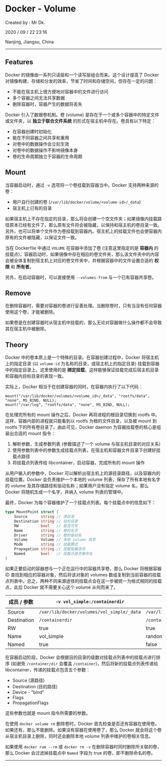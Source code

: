 # Docker - Volume

Created by : Mr Dk.

2020 / 09 / 22 23:16

Nanjing, Jiangsu, China

---

## Features

Docker 的镜像由一系列只读层和一个读写层组合而来。这个设计提高了 Docker 对镜像构建、存储和分发的效率，节省了时间和存储空间，但存在一定的问题：

* 不能在宿主机上很方便地对容器中的文件进行访问
* 多个容器之间无法共享数据
* 删除容器时，容器产生的数据将丢失

Docker 引入了数据卷机制。卷 (volume) 是存在于一个或多个容器中的特定文件或文件夹，以 **独立于联合文件系统** 的形式在宿主机中存在。卷具有以下特定：

* 在容器创建时初始化
* 能在不同容器之间共享和重用
* 对卷中的数据操作会立刻生效
* 对卷中的数据操作不影响镜像本身
* 卷的生命周期独立于容器的生命周期

## Mount

当容器启动时，通过 `-v` 选项将一个卷挂载到容器当中。Docker 支持两种来源的卷：

* 用户自行创建的卷 (`/var/lib/docker/volume/<volume-id>/_data`)
* 宿主机上已有的目录

如果宿主机上不存在指定的目录，那么将会创建一个空文件夹；如果镜像内挂载路径原本已经有文件了，那么原有文件将会被隐藏，以保持和宿主机的卷目录一致。另外，也可以将单个文件作为卷挂载到容器内。宿主机上的挂载文件也会使容器内原有的文件被隐藏，以保证文件一致。

当在 Dockerfile 中通过 `VOLUME` 在容器中添加了卷 (注意这里指定的是 **容器内** 的挂载点)，容器启动时，如果镜像中存在相应的卷文件夹，那么该文件夹中的内容会被全体复制到宿主机上对应的卷文件夹中，并根据容器中的文件设置合适的 **权限** 和 **所有者**。

另外，在启动容器时，可以直接使用 `--volumes-from` 与一个已有容器共享卷。

## Remove

在删除容器时，需要对容器的卷进行妥善处理。当删除卷时，只有当没有任何容器使用这个卷，才能被删除。

如果卷是在创建容器时从宿主机中挂载的，那么无论对容器做什么操作都不会导致其在宿主机中被删除。

## Theory

Docker 中的卷本质上是一个特殊的目录。在容器创建过程中，Docker 将宿主机上的指定目录 (以 `volume-id` 为名称的目录，或宿主机上的指定目录) 挂载到容器中的指定目录上。这里使用的是 **绑定挂载**，这样能够保证挂载完成后宿主机目录和容器内目标目录的表现一致。

实际上，Docker 相当于在创建容器的同时，在容器内执行了以下代码：

```
mount("/var/lib/docker/volumes/<volume_id>/_data", "rootfs/data", "none", MS_BIND, NULL);
mount("/var/log", "rootfs/data", "none", MS_BIND, NULL);
```

在处理完所有的 mount 操作之后，Docker 再将进程的根目录切换到 rootfs 中。这样，容器内部的进程就只能看到以 rootfs 为根的文件目录，以及被 mount 到 rootfs 下的所有卷目录了。由此可见，Docker daemon 为容器挂载卷的核心是组装出合适的 mount 指令：

1. 解析参数，生成参数列表 (参数描述了一个 volume 与宿主机目录的对应关系)
2. 使用参数列表中的参数生成挂载点列表，在宿主机和容器文件目录下创建好挂载点路径
3. 将挂载点列表传给 libcontainer，启动容器，完成所有的 mount 操作

从用户输入的参数中，Docker 可以解析出宿主机上的源目录路径，以及容器内的挂载位置。Docker 会负责维护一个本地的 volume 列表，保存了所有本地有名字的 volume 及其存储路径和驱动名称；如果用户没有指定 volume 名，那么 Docker 将随机生成一个名字，并纳入 volume 列表的管理中。

最终，Docker 为每个容器维护了一个挂载点列表。每个挂载点中的信息如下：

```go
type MountPoint struct {
    Source      string // 源目录
    Destination string // 目的目录
    RW          bool   // 是否可写
    Name        string // 卷的名字
    Driver      string // 卷的驱动名
    Volume      Volume // 本地 volume 信息
    Mode        string // 挂载模式
    Propagation string // 挂载拓展选项
    Named       bool   // 挂载点是否被命名
}
```

如果正要启动的容器想与一个正在运行中的容器共享卷，那么 Docker 将根据容器 ID 查找到相应的容器对象，然后将该对象的 volumes 数组复制到当前容器的挂载点列表中。总之，两种不同来源途径的挂载点会在这一步被统一为格式相同的挂载点，此后 Docker 就不需要关心这个 volume 从何而来了。

| 成员 / 参数 | `-v vol_simple:/containerdir`              | `-v /containerdir`                          | `-v /hostdir:/containerdir:ro` |
| ----------- | ------------------------------------------ | ------------------------------------------- | ------------------------------ |
| Source      | `/var/lib/docker/volumes/vol_simple/_data` | `/var/lib/docker/volumes/<random_id>/_data` | `/hostdir`                     |
| Destination | `/containerdir`                            | `/containerdir`                             | `/containerdir`                |
| RW          | true                                       | true                                        | false                          |
| Name        | vol_simple                                 | random-id                                   | null                           |
| Named       | true                                       | false                                       | false                          |

在容器启动阶段，Docker 会根据目的目录的级数对挂载点列表中的挂载点进行排序 (如避免 `/container/dir` 会覆盖 `/container`)，然后将新的挂载点列表传递给 libcontainer，传递的挂载点包含五个参数：

* Source (源路径)
* Destination (目的路径)
* Device - "bind"
* Flags
* PropagationFlags

这些参数也就是 mount 指令所需要的参数。

在使用 `docker volume rm` 删除卷时，Docker 首先检查是否还有容器在使用卷。如果还有，那么不能删除。如果没有容器在使用卷了，那么 Docker 就会将这个卷从宿主机目录上删除，同时还会删除本地 volume 列表中维护的卷相关信息。

如果使用 `docker rum --rm` 或 `docker rm -v` 在删除容器时同时删除所关联的卷，那么 Docker 会过滤掉挂载点中 `Named` 字段为 true 的卷，即不删除命名的卷。

---

